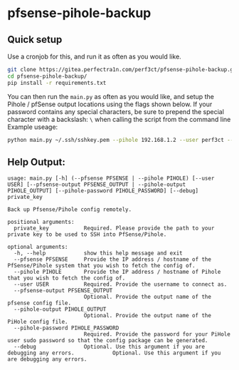 # pfsense-pihole-backup

## Quick setup
Use a cronjob for this, and run it as often as you would like.
```bash
git clone https://gitea.perfectra1n.com/perf3ct/pfsense-pihole-backup.git
cd pfsense-pihole-backup/
pip install -r requirements.txt
```

You can then run the `main.py` as often as you would like, and setup the Pihole / pfSense output locations using the flags shown below.
If your password contains any special characters, be sure to prepend the special character with a backslash: `\` when calling the script from the command line
Example useage:
```bash
python main.py ~/.ssh/sshkey.pem --pihole 192.168.1.2 --user perf3ct --pihole-password Password123
```

## Help Output:
```
usage: main.py [-h] (--pfsense PFSENSE | --pihole PIHOLE) [--user USER] [--pfsense-output PFSENSE_OUTPUT | --pihole-output PIHOLE_OUTPUT] [--pihole-password PIHOLE_PASSWORD] [--debug] private_key

Back up Pfsense/Pihole config remotely.

positional arguments:
  private_key           Required. Please provide the path to your private key to be used to SSH into PfSense/Pihole.

optional arguments:
  -h, --help            show this help message and exit
  --pfsense PFSENSE     Provide the IP address / hostname of the PfSense/Pihole system that you wish to fetch the config of.
  --pihole PIHOLE       Provide the IP address / hostname of Pihole that you wish to fetch the config of.
  --user USER           Required. Provide the username to connect as.
  --pfsense-output PFSENSE_OUTPUT
                        Optional. Provide the output name of the pfsense config file.
  --pihole-output PIHOLE_OUTPUT
                        Optional. Provide the output name of the PiHole config file.
  --pihole-password PIHOLE_PASSWORD
                        Required. Provide the password for your PiHole user sudo password so that the config package can be generated.
  --debug               Optional. Use this argument if you are debugging any errors.            Optional. Use this argument if you are debugging any errors.
```